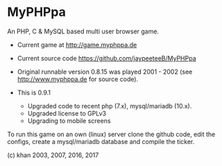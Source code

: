 # MyPHPpa
An PHP, C &amp; MySQL based multi user browser game. 

- Current game at http://game.myphppa.de
- Current source code https://github.com/jaypeeteeB/MyPHPpa
- Original runnable version 0.8.15 was played 2001 - 2002 (see http://www.myphppa.de for source code). 

- This is 0.9.1
  - Upgraded code to recent php (7.x), mysql/mariadb (10.x).
  - Upgraded license to GPLv3
  - Upgrading to mobile screens

To run this game on an own (linux) server clone the github code, edit
the configs, create a mysql/mariadb database and compile the ticker.

(c) khan 2003, 2007, 2016, 2017
